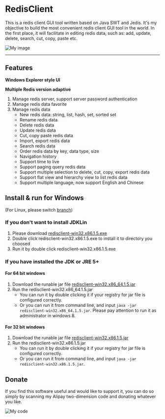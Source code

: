 # RedisClient


This is a redis client GUI tool written based on Java SWT and Jedis. It's my objective to build the most convenient redis client GUI tool in the world. In the first place, it will facilitate in editing redis data, such as: add, update, delete, search, cut, copy, paste etc.

![My image](https://github.com/caoxinyu/RedisClient/raw/master/src/main/resources/screen.png)

--------

## Features

**Windows Explorer style UI**

**Multiple Redis version adaptive**

 1. Manage redis server, support server password authentication
 2. Manage redis data favorite
 3. Manage redis data
 	* New redis data: string, list, hash, set, sorted set
 	* Rename redis data 
 	* Delete redis data
 	* Update redis data
 	* Cut, copy paste redis data
 	* Import, export redis data
 	* Search redis data
 	* Order redis data by key, data type, size
 	* Navigation history
 	* Support time to live
 	* Support paging query redis data
 	* Support multiple selection to delete, cut, copy, export redis data
 	* Support flat view and hierarchy view to list redis data
 	* Support multiple language, now support English and Chinese


## Install & run for Windows
(For Linux, please switch [branch](https://github.com/caoxinyu/RedisClient/tree/linux))
### If you don't want to install JDKLin

1. Please download [redisclient-win32.x86.1.5.exe](https://raw.githubusercontent.com/caoxinyu/RedisClient/master/release/redisclient-win32.x86.1.5.exe)
2. Double click redisclient-win32.x86.1.5.exe to install it to directory you choosed
3. Run it by double click redisclient-win32.x86.1.5.exe


### If you have installed the JDK or JRE 5+ 

#### For 64 bit windows
 1. Download the runable jar file [redisclient-win32.x86_64.1.5.jar](https://github.com/caoxinyu/RedisClient/blob/master/release/redisclient-win32.x86_64.1.5.jar?raw=true)
 2. Run the redisclient-win32.x86_64.1.5.jar
 	* You can run it by double clicking it if your registry for jar file is configured correctly.
 	* Or you can run it from command line, and input `java -jar redisclient-win32.x86_64.1.5.jar`. Please pay attention to run it as administrator in windows 8.
 	
#### For 32 bit windows
 1. Download the runable jar file [redisclient-win32.x86.1.5.jar](https://github.com/caoxinyu/RedisClient/blob/master/release/redisclient-win32.x86.1.5.jar?raw=true)
 2. Run the redisclient-win32.x86.1.5.jar
 	* You can run it by double clicking it if your registry for jar file is configured correctly.
 	* Or you can run it from command line, and input `java -jar redisclient-win32.x86.1.5.jar`. 

## Donate
 
If you find this software useful and would like to support it, you can do so simply by scanning my Alipay two-dimension code and donating whatever you like.

![My code](https://github.com/caoxinyu/RedisClient/raw/master/src/main/resources/code.png)
 
